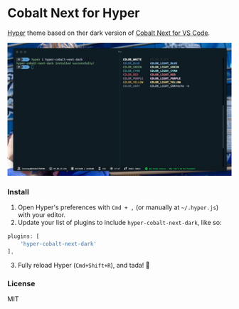 # Cobalt Next for Hyper

[Hyper](https://hyper.is) theme based on ther dark version of [Cobalt Next for VS Code](https://github.com/davidleininger/cobaltnext-vscode).

![screenshot](https://raw.githubusercontent.com/davidleininger/hyper-cobalt-next-dark/master/screenshot.jpg)

### Install

1. Open Hyper's preferences with `Cmd + ,` (or manually at `~/.hyper.js`) with your editor.
2. Update your list of plugins to include `hyper-cobalt-next-dark`, like so:

  ```js
plugins: [
      'hyper-cobalt-next-dark'
],
```
3. Fully reload Hyper (`Cmd+Shift+R`), and tada! :tada:

### License

MIT
